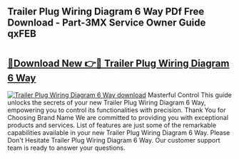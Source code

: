 ## Trailer Plug Wiring Diagram 6 Way PDf Free Download - Part-3MX Service Owner Guide qxFEB

# <h2><a href="http://dftoys9.blite.top/?on=Trailer+Plug+Wiring+Diagram+6+Way">🔗Download New 👉🔴 Trailer Plug Wiring Diagram 6 Way</a></h2>

[![Trailer Plug Wiring Diagram 6 Way download](https://i.imgur.com/lujVjoI.png)](http://dftoys9.blite.top/?on=Trailer+Plug+Wiring+Diagram+6+Way)
Masterful Control This guide unlocks the secrets of your new Trailer Plug Wiring Diagram 6 Way, empowering you to control its functionalities with precision. Thank You for Choosing Brand Name We are committed to providing you with exceptional products and services. List of features are just some of the remarkable capabilities available in your new Trailer Plug Wiring Diagram 6 Way. Please Don't Hesitate Trailer Plug Wiring Diagram 6 Way. Our customer support team is ready to answer your questions.
